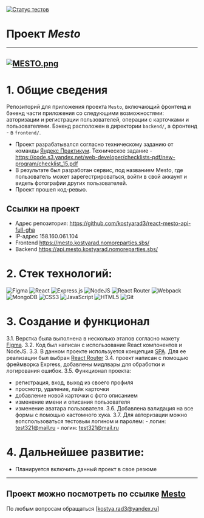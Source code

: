 [![Статус тестов](../../actions/workflows/tests.yml/badge.svg)](../../actions/workflows/tests.yml)

# Проект **_Mesto_**

---
## [![MESTO.png](https://i.postimg.cc/q7ssyzwB/2023-07-11-18-52-15.png)](https://github.com/kostyarad3/react-mesto-api-full-gha)

# 1. Общие сведения
Репозиторий для приложения проекта `Mesto`, включающий фронтенд и бэкенд части приложения со следующими возможностями: авторизации и регистрации пользователей, операции с карточками и пользователями. Бэкенд расположен в директории `backend/`, а фронтенд - в `frontend/`. 
- Проект разрабатывался согласно техническому заданию от команды [Яндекс Практикум](https://practicum.yandex.ru/ "Яндекс Практикум"). Техническое задание - https://code.s3.yandex.net/web-developer/checklists-pdf/new-program/checklist_15.pdf
- В результате был разработан сервис, под названием Mesto, где пользователь может зарегестрироваться, войти в свой аккаунт и видеть фотографии других пользователей.
- Проект прошел код-ревью.

## Ссылки на проект
- Адрес репозитория: https://github.com/kostyarad3/react-mesto-api-full-gha
- IP-адрес 158.160.061.104
- Frontend https://mesto.kostyarad.nomoreparties.sbs/
- Backend https://api.mesto.kostyarad.nomoreparties.sbs/

# 2. Стек технологий:

![Figma](https://img.shields.io/badge/figma-%23F24E1E.svg?style=for-the-badge&logo=figma&logoColor=white)
![React](https://img.shields.io/badge/react-%2320232a.svg?style=for-the-badge&logo=react&logoColor=%2361DAFB)
![Express.js](https://img.shields.io/badge/express.js-%23404d59.svg?style=for-the-badge&logo=express&logoColor=%2361DAFB)
![NodeJS](https://img.shields.io/badge/node.js-6DA55F?style=for-the-badge&logo=node.js&logoColor=white)
![React Router](https://img.shields.io/badge/React_Router-CA4245?style=for-the-badge&logo=react-router&logoColor=white)
![Webpack](https://img.shields.io/badge/webpack-%238DD6F9.svg?style=for-the-badge&logo=webpack&logoColor=black)
![MongoDB](https://img.shields.io/badge/MongoDB-%234ea94b.svg?style=for-the-badge&logo=mongodb&logoColor=white)
![CSS3](https://img.shields.io/badge/css3-%231572B6.svg?style=for-the-badge&logo=css3&logoColor=white)
![JavaScript](https://img.shields.io/badge/javascript-%23323330.svg?style=for-the-badge&logo=javascript&logoColor=%23F7DF1E)
![HTML5](https://img.shields.io/badge/html5-%23E34F26.svg?style=for-the-badge&logo=html5&logoColor=white)
![Git](https://img.shields.io/badge/git-%23F05033.svg?style=for-the-badge&logo=git&logoColor=white)

# 3. Coздание и функционал

  3.1. Верстка была выполнена в несколько этапов согласно макету [Figma](https://www.figma.com/file/5H3gsn5lIGPwzBPby9jAOo/Sprint-14-Rnode-id=0%3A1 "Макет Figma").
  3.2. Код был написан с использование React компонентов и NodeJS.
  3.3. В данном проекте используется концепция [SPA](https://thecode.media/spa/ "SPA"). Для ее реализации был выбран [React Router](https:reactrouter.com/en/main/start/overview "React Router")
  3.4. проект написан с помощью фреймворка Express, добавлены мидлвары для обработки и логирования ошибок.
  3.5. Функционал проектa: 
- регистрация, вход, выход из своего профиля 
- просмотр, удаление, лайк карточки 
- добавление новой карточки с фото описанием 
- изменение имени и описания пользователя 
- изменение аватара пользователя.
  3.6. Добавлена валидация на все формы с помощью кастомного хука.
  3.7. Для авторизации можно вопспользоваться тестовым логином и паролем: - логин: test321@mail.ru - логин: test321@mail.ru

# 4. Дальнейшее развитие:

- Планируется включить данный проект в свое резюме
---

## Проект можно посмотреть по ссылке [Mesto](https://mesto.kostyarad.nomoreparties.sbs/ "Mesto")

По любым вопросам обращаться [kostya.rad3@yandex.ru]
